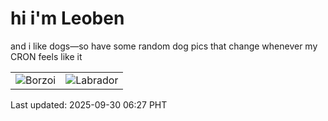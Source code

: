 # hi i'm Leoben

and i like dogs—so have some random dog pics that change whenever my CRON feels like it

|  |  |
|--------|----------|
| ![Borzoi](https://random-dog-vercel.vercel.app/api/random-borzoi?v=1759184858) | ![Labrador](https://random-dog-vercel.vercel.app/api/random-labrador?v=1759184858) |

Last updated: 2025-09-30 06:27 PHT

